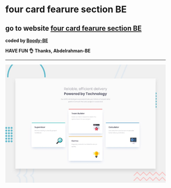 # four card fearure section BE
## go to website [four card fearure section BE]( https://four-card-feature-section-be.herokuapp.com/)
<b>coded by [Boody-BE](https://github.com/Boody2004/week-days)</b>

**HAVE FUN 👌**
**Thanks, Abdelrahman-BE**

---
![Design preview for the Profile card component coding challenge](./design/desktop-preview.jpg)